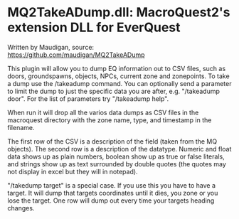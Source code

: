 # MQ2TakeADump.dll: MacroQuest2's extension DLL for EverQuest

Written by Maudigan, source: https://github.com/maudigan/MQ2TakeADump

This plugin will allow you to dump EQ information out to CSV files, such as doors,
groundspawns, objects, NPCs, current zone and zonepoints. To take a dump use the
/takeadump command. You can optionally send a parameter to limit the dump to just
the specific data you are after, e.g. "/takeadump door". For the list of parameters
try "/takeadump help".

When run it will drop all the varios data dumps as CSV files in the macroquest
directory with the zone name, type, and timestamp in the filename.

The first row of the CSV is a description of the field (taken from the MQ objects).
The second row is a description of the datatype. Numeric and float data shows up as
plain numbers, boolean show up as true or false literals, and strings show up
as text surrounded by double quotes (the quotes may not display in excel but they will
in notepad).

"/takedump target" is a special case. If you use this you have to have a target. It
will dump that targets coordinates until it dies, you zone or you lose the target.
One row will dump out every time your targets heading changes.